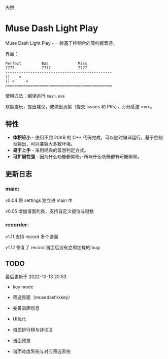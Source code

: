 ~~大饼~~

# Muse Dash Light Play



Muse Dash Light Play - 一款基于控制台的简约版音游。

界面：

```
Perfect         Bad             Miss
7777            7777            7777
-----------------------------------------------
()    < 
() <     <
===============================================
```

使用方法：编译运行 `main.exe`

欢迎游玩，提出建议，或做出贡献（提交 Issues 和 PRs），万分感激 >w<。

## 特性

- **体积轻小** - 使用不到 20KB 的 C++ 代码完成，可以随时编译运行。基于控制台输出，可以兼容大多数环境。
- **易于上手** - 采用经典的音游判定方式。
- **可扩展性强** - ~~因为什么功能都实现，所以什么功能都有可能实现~~。

## 更新日志

### main:
v0.04 将 settings 独立进 main 中

v0.05 增加谱面列表，支持自定义键位与键数

### recorder:
v1.11 支持 record 多个谱面

v1.12 修复了 record 谱面后没有立即加载的 bug

## TODO

最后更新于 2022-10-13 20:53

- key mode
- 筛选界面（musedash/xkey）

- 完善谱面信息

- UI优化

- 谱面排行榜与评论区

- 谱面预览

- 谱面难度系统与对应筛选系统
